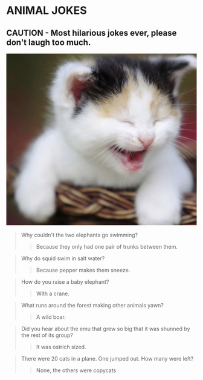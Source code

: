 # ANIMAL JOKES

## CAUTION - Most hilarious jokes ever, please don't laugh too much.

![a kitten who's never heard so funny jokes (he's 3 days old)](cat.jpg)

> Why couldn't the two elephants go swimming?
>> Because they only had one pair of trunks between them.

> Why do squid swim in salt water?
>> Because pepper makes them sneeze.

>  How do you raise a baby elephant?
>> With a crane.

>  What runs around the forest making other animals yawn?
>> A wild boar.

> Did you hear about the emu that grew so big that it was shunned by the rest of its group?
>> It was ostrich sized.

> There were 20 cats in a plane. One jumped out. How many were left?
>> None, the others were copycats 